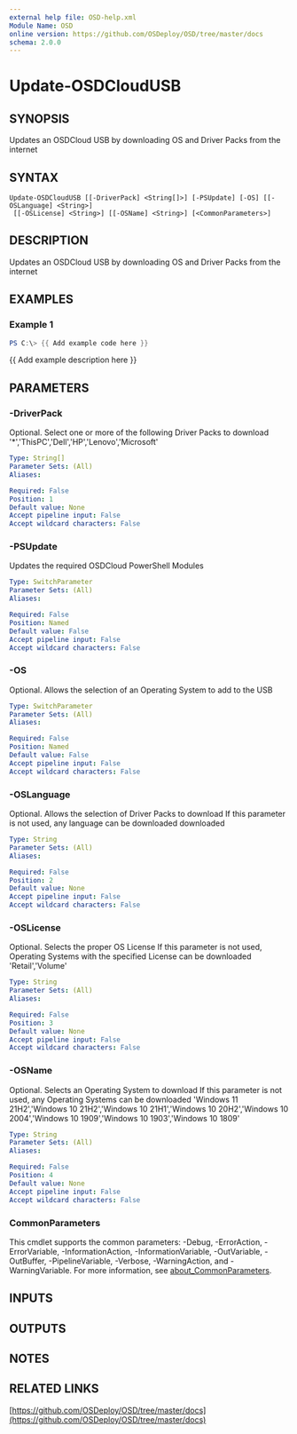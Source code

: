 ```yaml
---
external help file: OSD-help.xml
Module Name: OSD
online version: https://github.com/OSDeploy/OSD/tree/master/docs
schema: 2.0.0
---
```


# Update-OSDCloudUSB

## SYNOPSIS
Updates an OSDCloud USB by downloading OS and Driver Packs from the internet

## SYNTAX

```
Update-OSDCloudUSB [[-DriverPack] <String[]>] [-PSUpdate] [-OS] [[-OSLanguage] <String>]
 [[-OSLicense] <String>] [[-OSName] <String>] [<CommonParameters>]
```

## DESCRIPTION
Updates an OSDCloud USB by downloading OS and Driver Packs from the internet

## EXAMPLES

### Example 1
```powershell
PS C:\> {{ Add example code here }}
```

{{ Add example description here }}

## PARAMETERS

### -DriverPack
Optional.
Select one or more of the following Driver Packs to download
'*','ThisPC','Dell','HP','Lenovo','Microsoft'

```yaml
Type: String[]
Parameter Sets: (All)
Aliases:

Required: False
Position: 1
Default value: None
Accept pipeline input: False
Accept wildcard characters: False
```

### -PSUpdate
Updates the required OSDCloud PowerShell Modules

```yaml
Type: SwitchParameter
Parameter Sets: (All)
Aliases:

Required: False
Position: Named
Default value: False
Accept pipeline input: False
Accept wildcard characters: False
```

### -OS
Optional.
Allows the selection of an Operating System to add to the USB

```yaml
Type: SwitchParameter
Parameter Sets: (All)
Aliases:

Required: False
Position: Named
Default value: False
Accept pipeline input: False
Accept wildcard characters: False
```

### -OSLanguage
Optional.
Allows the selection of Driver Packs to download
If this parameter is not used, any language can be downloaded downloaded

```yaml
Type: String
Parameter Sets: (All)
Aliases:

Required: False
Position: 2
Default value: None
Accept pipeline input: False
Accept wildcard characters: False
```

### -OSLicense
Optional.
Selects the proper OS License
If this parameter is not used, Operating Systems with the specified License can be downloaded
'Retail','Volume'

```yaml
Type: String
Parameter Sets: (All)
Aliases:

Required: False
Position: 3
Default value: None
Accept pipeline input: False
Accept wildcard characters: False
```

### -OSName
Optional.
Selects an Operating System to download
If this parameter is not used, any Operating Systems can be downloaded
'Windows 11 21H2','Windows 10 21H2','Windows 10 21H1','Windows 10 20H2','Windows 10 2004','Windows 10 1909','Windows 10 1903','Windows 10 1809'

```yaml
Type: String
Parameter Sets: (All)
Aliases:

Required: False
Position: 4
Default value: None
Accept pipeline input: False
Accept wildcard characters: False
```

### CommonParameters
This cmdlet supports the common parameters: -Debug, -ErrorAction, -ErrorVariable, -InformationAction, -InformationVariable, -OutVariable, -OutBuffer, -PipelineVariable, -Verbose, -WarningAction, and -WarningVariable. For more information, see [about_CommonParameters](http://go.microsoft.com/fwlink/?LinkID=113216).

## INPUTS

## OUTPUTS

## NOTES

## RELATED LINKS

[https://github.com/OSDeploy/OSD/tree/master/docs](https://github.com/OSDeploy/OSD/tree/master/docs)

